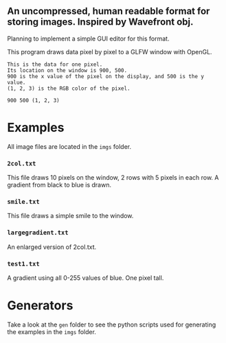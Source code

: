 ## An uncompressed, human readable format for storing images. Inspired by Wavefront obj.

Planning to implement a simple GUI editor for this format.

This program draws data pixel by pixel to a GLFW window with OpenGL.
```
This is the data for one pixel. 
Its location on the window is 900, 500.
900 is the x value of the pixel on the display, and 500 is the y value. 
(1, 2, 3) is the RGB color of the pixel.

900 500 (1, 2, 3)
```

# Examples

All image files are located in the `imgs` folder. 

### `2col.txt` 
This file draws 10 pixels on the window, 2 rows with 5 pixels in each row. A gradient from black to blue is drawn.

### `smile.txt`
This file draws a simple smile to the window.

### `largegradient.txt`
An enlarged version of 2col.txt.

### `test1.txt`
A gradient using all 0-255 values of blue. One pixel tall.

# Generators
Take a look at the `gen` folder to see the python scripts used for generating the examples in the `imgs` folder.

